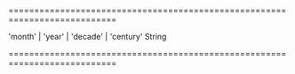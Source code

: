 <!--**
/*-------------------------------------------
    Auto-generated file. Do not modify.
-------------------------------------------

**-->
===========================================================================
<!--acceptValues-->'month' | 'year' | 'decade' | 'century'<!--/acceptValues-->
<!--type-->String<!--/type-->
===========================================================================

<!--shortDescription-->

<!--/shortDescription-->

<!--fullDescription-->

<!--/fullDescription-->